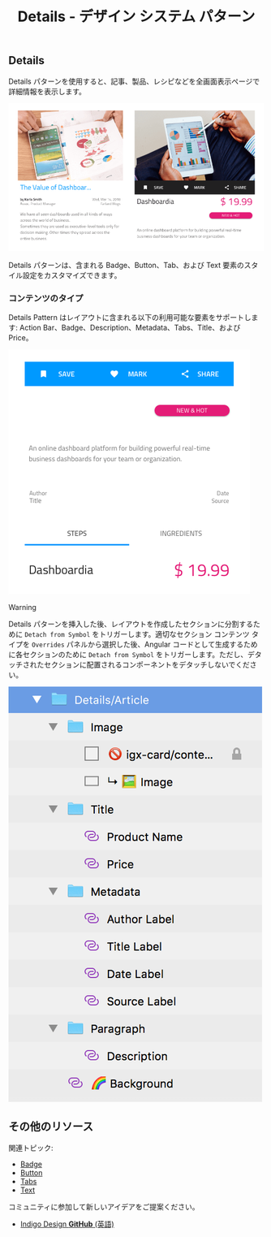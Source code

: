 ﻿---
title: Details - デザイン システム パターン
_description: Details パターン シンボルはアプリケーション シナリオ オブジェクトについての詳細情報を表示するために様々なコンポーネントを組み合わせます。
_keywords: デザイン システム, Sketch, Ignite UI for Angular, パターン, UI ライブラリ, ウィジェット
_language: ja
---

## Details

Details パターンを使用すると、記事、製品、レシピなどを全画面表示ページで詳細情報を表示します。

<img src="../images/details_demo.png" srcset="../images/details_demo@2x.png 2x" />

Details パターンは、含まれる Badge、Button、Tab、および Text 要素のスタイル設定をカスタマイズできます。

### コンテンツのタイプ

Details Pattern はレイアウトに含まれる以下の利用可能な要素をサポートします: Action Bar、Badge、Description、Metadata、Tabs、Title、および Price。

<img src="../images/details_content.png" srcset="../images/details_content@2x.png 2x" />

> [!WARNING]
> Details パターンを挿入した後、レイアウトを作成したセクションに分割するために `Detach from Symbol` をトリガーします。適切なセクション コンテンツ タイプを `Overrides` パネルから選択した後、Angular コードとして生成するために各セクションのために `Detach from Symbol` をトリガーします。ただし、デタッチされたセクションに配置されるコンポーネントをデタッチしないでください。

<img src="../images/details_detach.png" />

## その他のリソース

関連トピック:

- [Badge](badge.md)
- [Button](button.md)
- [Tabs](tabs.md)
- [Text](text.md)
  <div class="divider--half"></div>

コミュニティに参加して新しいアイデアをご提案ください。

- [Indigo Design **GitHub** (英語)](https://github.com/IgniteUI/design-system-docfx)

